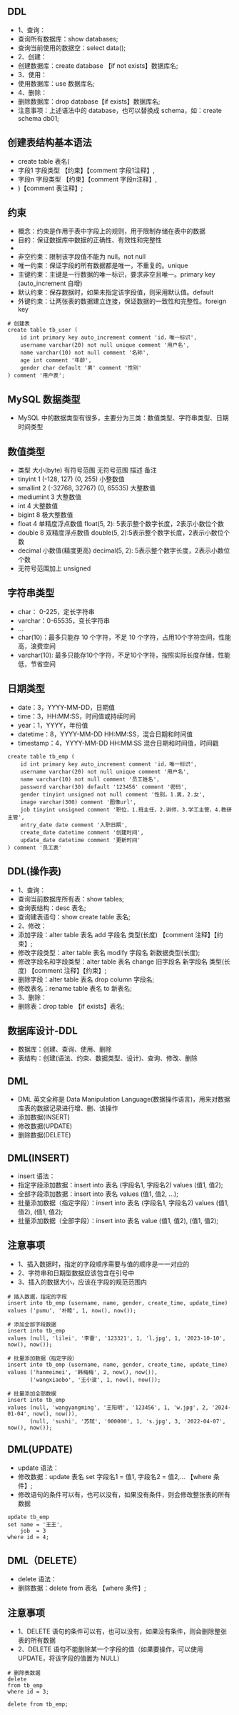 ## DDL
* 1、查询：
* 查询所有数据库：show databases;
* 查询当前使用的数据空：select data();
* 2、创建：
* 创建数据库：create database 【if not exists】数据库名;
* 3、使用：
* 使用数据库：use 数据库名;
* 4、删除：
* 删除数据库：drop database【if exists】数据库名;
* 注意事项：上述语法中的 database，也可以替换成 schema，如：create schema db01;

## 创建表结构基本语法
* create table 表名(
*   字段1 字段类型 【约束】【comment 字段1注释】,
*   字段n 字段类型 【约束】【comment 字段n注释】,
* )【comment 表注释】;

## 约束
* 概念：约束是作用于表中字段上的规则，用于限制存储在表中的数据
* 目的：保证数据库中数据的正确性、有效性和完整性
*
* 非空约束：限制该字段值不能为 null。not null
* 唯一约束：保证字段的所有数据都是唯一，不重复的。unique
* 主键约束：主键是一行数据的唯一标识，要求非空且唯一。primary key (auto_increment 自增)
* 默认约束：保存数据时，如果未指定该字段值，则采用默认值。default
* 外键约束：让两张表的数据建立连接，保证数据的一致性和完整性。foreign key
```mysql
# 创建表
create table tb_user (
    id int primary key auto_increment comment 'id，唯一标识',
    username varchar(20) not null unique comment '用户名',
    name varchar(10) not null comment '名称',
    age int comment '年龄',
    gender char default '男' comment '性别'
) comment '用户表';
```

## MySQL 数据类型
* MySQL 中的数据类型有很多，主要分为三类：数值类型、字符串类型、日期时间类型

## 数值类型
* 类型          大小(byte)       有符号范围         无符号范围          描述      备注
* tinyint      1               (-128, 127)       (0, 255)        小整数值
* smallint     2               (-32768, 32767)   (0, 65535)      大整数值
* mediumint    3               大整数值
* int          4               大整数值
* bigint       8               极大整数值
* float        4               单精度浮点数值      float(5, 2): 5表示整个数字长度，2表示小数位个数
* double       8               双精度浮点数值      double(5, 2):5表示整个数字长度，2表示小数位个数
* decimal      小数值(精度更高)   decimal(5, 2): 5表示整个数字长度，2表示小数位个数
* 无符号范围加上 unsigned

## 字符串类型
* char： 0-225，定长字符串 
* varchar：0-65535，变长字符串
* ...
* char(10)：最多只能存 10 个字符，不足 10 个字符，占用10个字符空间，性能高，浪费空间
* varchar(10): 最多只能存10个字符，不足10个字符，按照实际长度存储，性能低，节省空间

## 日期类型
* date：3，YYYY-MM-DD，日期值
* time：3，HH:MM:SS，时间值或持续时间
* year：1，YYYY，年份值
* datetime：8，YYYY-MM-DD HH:MM:SS，混合日期和时间值
* timestamp：4，YYYY-MM-DD HH:MM:SS 混合日期和时间值，时间戳
```mysql
create table tb_emp (
    id int primary key auto_increment comment 'id，唯一标识',
    username varchar(20) not null unique comment '用户名',
    name varchar(10) not null comment '员工姓名',
    password varchar(30) default '123456' comment '密码',
    gender tinyint unsigned not null comment '性别，1.男，2.女',
    image varchar(300) comment '图像url',
    job tinyint unsigned comment '职位，1.班主任，2.讲师，3.学工主管，4.教研主管',
    entry_date date comment '入职日期',
    create_date datetime comment '创建时间',
    update_date datetime comment '更新时间'
) comment '员工表'
```

## DDL(操作表)
* 1、查询：
* 查询当前数据库所有表：show tables;
* 查询表结构：desc 表名;
* 查询建表语句：show create table 表名;
* 2、修改：
* 添加字段：alter table 表名 add 字段名 类型(长度) 【comment 注释】【约束】;
* 修改字段类型：alter table 表名 modify 字段名 新数据类型(长度);
* 修改字段名和字段类型：alter table 表名 change 旧字段名 新字段名 类型(长度) 【comment 注释】【约束】;
* 删除字段：alter table 表名 drop column 字段名;
* 修改表名：rename table 表名 to 新表名;
* 3、删除：
* 删除表：drop table 【if exists】表名;

## 数据库设计-DDL
* 数据库：创建、查询、使用、删除
* 表结构：创建(语法、约束、数据类型、设计)、查询、修改、删除

## DML
* DML 英文全称是 Data Manipulation Language(数据操作语言)，用来对数据库表的数据记录进行增、删、该操作
* 添加数据(INSERT)
* 修改数据(UPDATE)
* 删除数据(DELETE)

## DML(INSERT)
* insert 语法：
* 指定字段添加数据：insert into 表名 (字段名1, 字段名2) values (值1, 值2);
* 全部字段添加数据：insert into 表名 values (值1, 值2, ...);
* 批量添加数据（指定字段）：insert into 表名 (字段名1, 字段名2) values (值1, 值2), (值1, 值2);
* 批量添加数据（全部字段）：insert into 表名 value (值1, 值2), (值1, 值2);

## 注意事项
* 1、插入数据时，指定的字段顺序需要与值的顺序是一一对应的
* 2、字符串和日期型数据应该包含在引号中
* 3、插入的数据大小，应该在字段的规范范围内
```mysql
# 插入数据，指定的字段
insert into tb_emp (username, name, gender, create_time, update_time)
values ('pumu', '朴睦', 1, now(), now());

# 添加全部字段数据
insert into tb_emp
values (null, 'lilei', '李雷', '123321', 1, 'l.jpg', 1, '2023-10-10', now(), now());

# 批量添加数据（指定字段）
insert into tb_emp (username, name, gender, create_time, update_time)
values ('hanmeimei', '韩梅梅', 2, now(), now()),
       ('wangxiaobo', '王小波', 1, now(), now());

# 批量添加全部数据
insert into tb_emp
values (null, 'wangyangming', '王阳明', '123456', 1, 'w.jpg', 2, '2024-01-04', now(), now()),
       (null, 'sushi', '苏轼', '000000', 1, 's.jpg', 3, '2022-04-07', now(), now());
```

## DML(UPDATE)
* update 语法：
* 修改数据：update 表名 set 字段名1 = 值1, 字段名2 = 值2,... 【where 条件】;
* 修改语句的条件可以有，也可以没有，如果没有条件，则会修改整张表的所有数据
```mysql
update tb_emp
set name = '王王',
    job  = 3
where id = 4;
```

## DML（DELETE）
* delete 语法：
* 删除数据：delete from 表名 【where 条件】;

## 注意事项
* 1、DELETE 语句的条件可以有，也可以没有，如果没有条件，则会删除整张表的所有数据
* 2、DELETE 语句不能删除某一个字段的值（如果要操作，可以使用 UPDATE，将该字段的值置为 NULL）
```mysql
# 删除表数据
delete
from tb_emp
where id = 3;

delete from tb_emp;
```